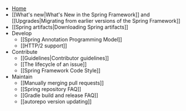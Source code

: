 * [Home](https://github.com/spring-projects/spring-framework/wiki)
* [[What's new|What's New in the Spring Framework]] and [[Upgrades|Migrating from earlier versions of the Spring Framework]]
* [[Spring artifacts|Downloading Spring artifacts]]
* Develop
  * [[Spring Annotation Programming Model]]
  * [[HTTP/2 support]]
* Contribute
  * [[Guidelines|Contributor guidelines]]
  * [[The lifecycle of an issue]]
  * [[Spring Framework Code Style]]
* Maintain  
  * [[Manually merging pull requests]]
  * [[Spring repository FAQ]]
  * [[Gradle build and release FAQ]]
  * [[autorepo version updating]]
